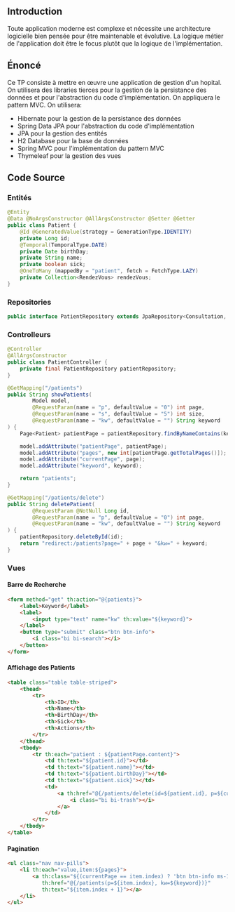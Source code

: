## Introduction
Toute application moderne est complexe et nécessite une architecture logicielle bien pensée pour être maintenable et évolutive. La logique métier de l'application doit être le focus plutôt que la logique de l'implémentation.

## Énoncé
Ce TP consiste à mettre en œuvre une application de gestion d'un hopital. On utilisera des libraries tierces pour la gestion de la persistance des données et pour l'abstraction du code d'implémentation. On appliquera le pattern MVC. On utilisera:
- Hibernate pour la gestion de la persistance des données
- Spring Data JPA pour l'abstraction du code d'implémentation
- JPA pour la gestion des entités
- H2 Database pour la base de données
- Spring MVC pour l'implémentation du pattern MVC
- Thymeleaf pour la gestion des vues

## Code Source
### Entités
```java
@Entity
@Data @NoArgsConstructor @AllArgsConstructor @Setter @Getter
public class Patient {
    @Id @GeneratedValue(strategy = GenerationType.IDENTITY)
    private Long id;
    @Temporal(TemporalType.DATE)
    private Date birthDay;
    private String name;
    private boolean sick;
    @OneToMany (mappedBy = "patient", fetch = FetchType.LAZY)
    private Collection<RendezVous> rendezVous;
}
```

### Repositories
```java
public interface PatientRepository extends JpaRepository<Consultation, Long> {}
```

### Controlleurs
```java
@Controller
@AllArgsConstructor
public class PatientController {
    private final PatientRepository patientRepository;
}
```
```java
@GetMapping("/patients")
public String showPatients(
        Model model,
        @RequestParam(name = "p", defaultValue = "0") int page,
        @RequestParam(name = "s", defaultValue = "5") int size,
        @RequestParam(name = "kw", defaultValue = "") String keyword
) {
    Page<Patient> patientPage = patientRepository.findByNameContains(keyword, PageRequest.of(page, size));

    model.addAttribute("patientPage", patientPage);
    model.addAttribute("pages", new int[patientPage.getTotalPages()]);
    model.addAttribute("currentPage", page);
    model.addAttribute("keyword", keyword);

    return "patients";
}
```

```java
@GetMapping("/patients/delete")
public String deletePatient(
        @RequestParam @NotNull Long id,
        @RequestParam(name = "p", defaultValue = "0") int page,
        @RequestParam(name = "kw", defaultValue = "") String keyword
) {
    patientRepository.deleteById(id);
    return "redirect:/patients?page=" + page + "&kw=" + keyword;
}
```

### Vues
#### Barre de Recherche
```html
<form method="get" th:action="@{patients}">
    <label>Keyword</label>
    <label>
        <input type="text" name="kw" th:value="${keyword}">
    </label>
    <button type="submit" class="btn btn-info">
        <i class="bi bi-search"></i>
    </button>
</form>
```

#### Affichage des Patients
```html
<table class="table table-striped">
    <thead>
        <tr>
            <th>ID</th>
            <th>Name</th>
            <th>BirthDay</th>
            <th>Sick</th>
            <th>Actions</th>
        </tr>
    </thead>
    <tbody>
        <tr th:each="patient : ${patientPage.content}">
            <td th:text="${patient.id}"></td>
            <td th:text="${patient.name}"></td>
            <td th:text="${patient.birthDay}"></td>
            <td th:text="${patient.sick}"></td>
            <td>
                <a th:href="@{/patients/delete(id=${patient.id}, p=${currentPage}, kw=${keyword})}" class="btn btn-danger">
                    <i class="bi bi-trash"></i>
                </a>
            </td>
        </tr>
    </tbody>
</table>
```

#### Pagination
```html
<ul class="nav nav-pills">
    <li th:each="value,item:${pages}">
        <a th:class="${(currentPage == item.index) ? 'btn btn-info ms-1' : 'btn btn-outline-info ms-1'}"
           th:href="@{/patients(p=${item.index}, kw=${keyword})}"
           th:text="${item.index + 1}"></a>
    </li>
</ul>
```
